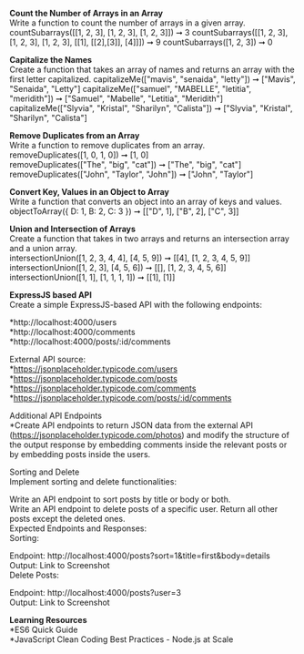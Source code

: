 **Count the Number of Arrays in an Array**  
Write a function to count the number of arrays in a given array.
countSubarrays([[1, 2, 3], [1, 2, 3], [1, 2, 3]]) ➞ 3
countSubarrays([[1, 2, 3], [1, 2, 3], [1, 2, 3], [[1], [[2],[3]], [4]]]) ➞ 9
countSubarrays([1, 2, 3]) ➞ 0

**Capitalize the Names**  
Create a function that takes an array of names and returns an array with the first letter capitalized.
capitalizeMe(["mavis", "senaida", "letty"]) ➞ ["Mavis", "Senaida", "Letty"]
capitalizeMe(["samuel", "MABELLE", "letitia", "meridith"]) ➞ ["Samuel", "Mabelle", "Letitia", "Meridith"]
capitalizeMe(["Slyvia", "Kristal", "Sharilyn", "Calista"]) ➞ ["Slyvia", "Kristal", "Sharilyn", "Calista"]

**Remove Duplicates from an Array**  
Write a function to remove duplicates from an array.  
removeDuplicates([1, 0, 1, 0]) ➞ [1, 0]  
removeDuplicates(["The", "big", "cat"]) ➞ ["The", "big", "cat"]  
removeDuplicates(["John", "Taylor", "John"]) ➞ ["John", "Taylor"]  

**Convert Key, Values in an Object to Array**  
Write a function that converts an object into an array of keys and values.  
objectToArray({ D: 1, B: 2, C: 3 }) ➞ [["D", 1], ["B", 2], ["C", 3]]  

**Union and Intersection of Arrays**  
Create a function that takes in two arrays and returns an intersection array and a union array.  
intersectionUnion([1, 2, 3, 4, 4], [4, 5, 9]) ➞ [[4], [1, 2, 3, 4, 5, 9]]  
intersectionUnion([1, 2, 3], [4, 5, 6]) ➞ [[], [1, 2, 3, 4, 5, 6]]  
intersectionUnion([1, 1], [1, 1, 1, 1]) ➞ [[1], [1]]  

**ExpressJS based API**  
Create a simple ExpressJS-based API with the following endpoints:    

*http://localhost:4000/users  
*http://localhost:4000/comments  
*http://localhost:4000/posts/:id/comments  

External API source:  
*https://jsonplaceholder.typicode.com/users  
*https://jsonplaceholder.typicode.com/posts  
*https://jsonplaceholder.typicode.com/comments  
*https://jsonplaceholder.typicode.com/posts/:id/comments  

Additional API Endpoints  
*Create API endpoints to return JSON data from the external API (https://jsonplaceholder.typicode.com/photos) and modify the structure of the output response by embedding comments inside the relevant posts or by embedding posts inside the users.

Sorting and Delete  
Implement sorting and delete functionalities:

Write an API endpoint to sort posts by title or body or both.  
Write an API endpoint to delete posts of a specific user. Return all other posts except the deleted ones.  
Expected Endpoints and Responses:  
Sorting:

Endpoint: http://localhost:4000/posts?sort=1&title=first&body=details  
Output: Link to Screenshot  
Delete Posts:

Endpoint: http://localhost:4000/posts?user=3  
Output: Link to Screenshot  

**Learning Resources**  
*ES6 Quick Guide  
*JavaScript Clean Coding Best Practices - Node.js at Scale  

